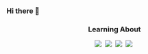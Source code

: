 ### Hi there 👋

<h3 align="center"> Learning About </h3>
<p align="center">
    <img src="https://img.shields.io/badge/Android Studio-D9E5FF?style=flat-square&logo=Android&logoColor=white"/></a>&nbsp
    <img src="https://img.shields.io/badge/HTML-D4F4FA?style=flat-square&logo=HTML&logoColor=white"/></a>&nbsp
    <img src="https://img.shields.io/badge/C++-FFA7A7?style=flat-square&logo=C++&logoColor=white"/></a>&nbsp
    <img src="https://img.shields.io/badge/Phython-FAED7D?style=flat-square&logo=Phython&logoColor=white"/></a>&nbsp
    
    



<!--
**myurlxv/myurlxv** is a ✨ _special_ ✨ repository because its `README.md` (this file) appears on your GitHub profile.

Here are some ideas to get you started:

- 🔭 I’m currently working on ...
- 🌱 I’m currently learning ...
- 👯 I’m looking to collaborate on ...
- 🤔 I’m looking for help with ...
- 💬 Ask me about ...
- 📫 How to reach me: ...
- 😄 Pronouns: ...
- ⚡ Fun fact: ...
-->
